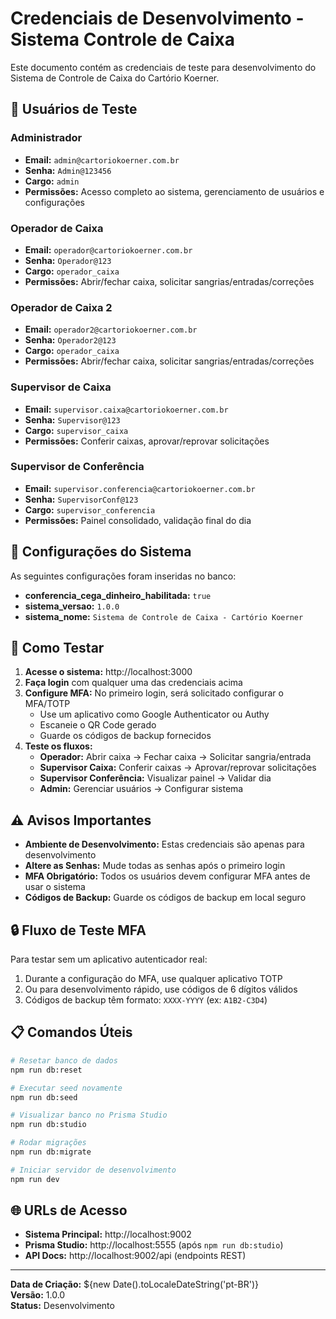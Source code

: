 # Credenciais de Desenvolvimento - Sistema Controle de Caixa

Este documento contém as credenciais de teste para desenvolvimento do Sistema de Controle de Caixa do Cartório Koerner.

## 🔐 Usuários de Teste

### Administrador
- **Email:** `admin@cartoriokoerner.com.br`
- **Senha:** `Admin@123456`
- **Cargo:** `admin`
- **Permissões:** Acesso completo ao sistema, gerenciamento de usuários e configurações

### Operador de Caixa
- **Email:** `operador@cartoriokoerner.com.br`
- **Senha:** `Operador@123`
- **Cargo:** `operador_caixa`
- **Permissões:** Abrir/fechar caixa, solicitar sangrias/entradas/correções

### Operador de Caixa 2
- **Email:** `operador2@cartoriokoerner.com.br`
- **Senha:** `Operador2@123`
- **Cargo:** `operador_caixa`
- **Permissões:** Abrir/fechar caixa, solicitar sangrias/entradas/correções

### Supervisor de Caixa
- **Email:** `supervisor.caixa@cartoriokoerner.com.br`
- **Senha:** `Supervisor@123`
- **Cargo:** `supervisor_caixa`
- **Permissões:** Conferir caixas, aprovar/reprovar solicitações

### Supervisor de Conferência
- **Email:** `supervisor.conferencia@cartoriokoerner.com.br`
- **Senha:** `SupervisorConf@123`
- **Cargo:** `supervisor_conferencia`
- **Permissões:** Painel consolidado, validação final do dia

## 🔧 Configurações do Sistema

As seguintes configurações foram inseridas no banco:

- **conferencia_cega_dinheiro_habilitada:** `true`
- **sistema_versao:** `1.0.0`
- **sistema_nome:** `Sistema de Controle de Caixa - Cartório Koerner`

## 🚀 Como Testar

1. **Acesse o sistema:** http://localhost:3000
2. **Faça login** com qualquer uma das credenciais acima
3. **Configure MFA:** No primeiro login, será solicitado configurar o MFA/TOTP
   - Use um aplicativo como Google Authenticator ou Authy
   - Escaneie o QR Code gerado
   - Guarde os códigos de backup fornecidos
4. **Teste os fluxos:**
   - **Operador:** Abrir caixa → Fechar caixa → Solicitar sangria/entrada
   - **Supervisor Caixa:** Conferir caixas → Aprovar/reprovar solicitações
   - **Supervisor Conferência:** Visualizar painel → Validar dia
   - **Admin:** Gerenciar usuários → Configurar sistema

## ⚠️ Avisos Importantes

- **Ambiente de Desenvolvimento:** Estas credenciais são apenas para desenvolvimento
- **Altere as Senhas:** Mude todas as senhas após o primeiro login
- **MFA Obrigatório:** Todos os usuários devem configurar MFA antes de usar o sistema
- **Códigos de Backup:** Guarde os códigos de backup em local seguro

## 🔒 Fluxo de Teste MFA

Para testar sem um aplicativo autenticador real:

1. Durante a configuração do MFA, use qualquer aplicativo TOTP
2. Ou para desenvolvimento rápido, use códigos de 6 dígitos válidos
3. Códigos de backup têm formato: `XXXX-YYYY` (ex: `A1B2-C3D4`)

## 📋 Comandos Úteis

```bash
# Resetar banco de dados
npm run db:reset

# Executar seed novamente
npm run db:seed

# Visualizar banco no Prisma Studio
npm run db:studio

# Rodar migrações
npm run db:migrate

# Iniciar servidor de desenvolvimento
npm run dev
```

## 🌐 URLs de Acesso

- **Sistema Principal:** http://localhost:9002
- **Prisma Studio:** http://localhost:5555 (após `npm run db:studio`)
- **API Docs:** http://localhost:9002/api (endpoints REST)

---

**Data de Criação:** ${new Date().toLocaleDateString('pt-BR')}  
**Versão:** 1.0.0  
**Status:** Desenvolvimento
